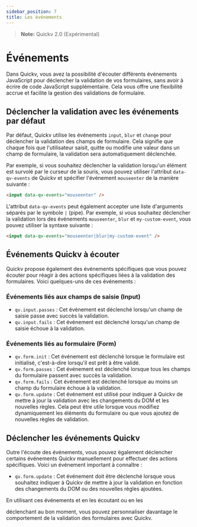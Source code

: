 ```yaml
---
sidebar_position: 7
title: Les événements
---
```

> **Note:**  Quickv 2.0 (Expérimental)

# Événements

Dans Quickv, vous avez la possibilité d'écouter différents événements JavaScript pour déclencher la validation de vos formulaires, sans avoir à écrire de code JavaScript supplémentaire. Cela vous offre une flexibilité accrue et facilite la gestion des validations de formulaire.

## Déclencher la validation avec les événements par défaut

Par défaut, Quickv utilise les événements `input`, `blur` et `change` pour déclencher la validation des champs de formulaire. Cela signifie que chaque fois que l'utilisateur saisit, quitte ou modifie une valeur dans un champ de formulaire, la validation sera automatiquement déclenchée.

Par exemple, si vous souhaitez déclencher la validation lorsqu'un élément est survolé par le curseur de la souris, vous pouvez utiliser l'attribut `data-qv-events` de Quickv et spécifier l'événement `mouseenter` de la manière suivante :

```html
<input data-qv-events="mouseenter" />
```

L'attribut `data-qv-events` peut également accepter une liste d'arguments séparés par le symbole `|` (pipe). Par exemple, si vous souhaitez déclencher la validation lors des événements `mouseenter`, `blur` et `my-custom-event`, vous pouvez utiliser la syntaxe suivante :

```html
<input data-qv-events="mouseenter|blur|my-custom-event" />
```

## Événements Quickv à écouter

Quickv propose également des événements spécifiques que vous pouvez écouter pour réagir à des actions spécifiques liées à la validation des formulaires. Voici quelques-uns de ces événements :

### Événements liés aux champs de saisie (Input)

- `qv.input.passes` : Cet événement est déclenché lorsqu'un champ de saisie passe avec succès la validation.
- `qv.input.fails` : Cet événement est déclenché lorsqu'un champ de saisie échoue à la validation.

### Événements liés au formulaire (Form)

- `qv.form.init` : Cet événement est déclenché lorsque le formulaire est initialisé, c'est-à-dire lorsqu'il est prêt à être validé.
- `qv.form.passes` : Cet événement est déclenché lorsque tous les champs du formulaire passent avec succès la validation.
- `qv.form.fails` : Cet événement est déclenché lorsque au moins un champ du formulaire échoue à la validation.
- `qv.form.update` : Cet événement est utilisé pour indiquer à Quickv de mettre à jour la validation avec les changements du DOM et les nouvelles règles. Cela peut être utile lorsque vous modifiez dynamiquement les éléments du formulaire ou que vous ajoutez de nouvelles règles de validation.

## Déclencher les événements Quickv

Outre l'écoute des événements, vous pouvez également déclencher certains événements Quickv manuellement pour effectuer des actions spécifiques. Voici un événement important à connaître :

- `qv.form.update` : Cet événement doit être déclenché lorsque vous souhaitez indiquer à Quickv de mettre à jour la validation en fonction des changements du DOM ou des nouvelles règles ajoutées.

En utilisant ces événements et en les écoutant ou en les

 déclenchant au bon moment, vous pouvez personnaliser davantage le comportement de la validation des formulaires avec Quickv.